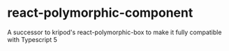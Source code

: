 # react-polymorphic-component
A successor to kripod's react-polymorphic-box to make it fully compatible with Typescript 5
